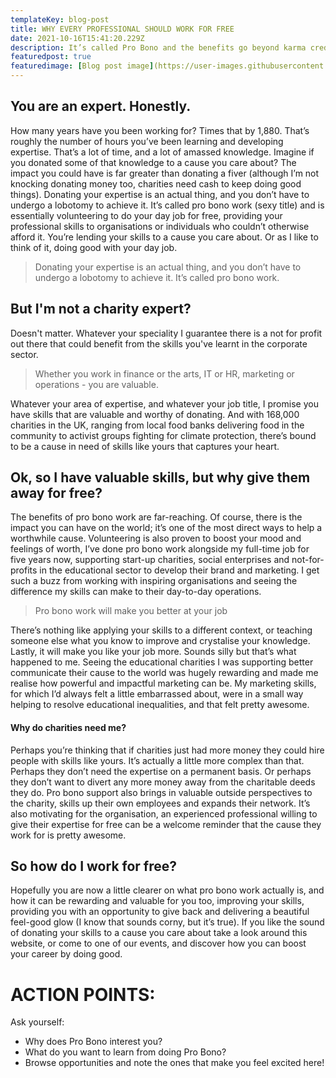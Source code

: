 ```yaml
---
templateKey: blog-post
title: WHY EVERY PROFESSIONAL SHOULD WORK FOR FREE
date: 2021-10-16T15:41:20.229Z
description: It’s called Pro Bono and the benefits go beyond karma credits
featuredpost: true
featuredimage: [Blog post image](https://user-images.githubusercontent.com/92639530/142189009-fc103c32-aef5-4bca-9ca7-6c187a28109a.png)
---
```


## You are an expert. Honestly. 

How many years have you been working for? Times that by 1,880. That’s roughly the number of hours you’ve been learning and developing expertise. That’s a lot of time, and a lot of amassed knowledge. Imagine if you donated some of that knowledge to a cause you care about? The impact you could have is far greater than donating a fiver (although I’m not knocking donating money too, charities need cash to keep doing good things).  Donating your expertise is an actual thing, and you don’t have to undergo a lobotomy to achieve it. It’s called pro bono work (sexy title) and is essentially volunteering to do your day job for free, providing your professional skills to organisations or individuals who couldn’t otherwise afford it. You’re lending your skills to a cause you care about. Or as I like to think of it, doing good with your day job.

> Donating your expertise is an actual thing, and you don’t have to undergo a lobotomy to achieve it. It’s called pro bono work.

## But I'm not a charity expert?

Doesn't matter. Whatever your speciality I guarantee there is a not for profit out there that could benefit from the skills you've learnt in the corporate sector. 

> Whether you work in finance or the arts, IT or HR, marketing or operations - you are valuable.

Whatever your area of expertise, and whatever your job title, I promise you have skills that are valuable and worthy of donating. And with 168,000 charities in the UK, ranging from local food banks delivering food in the community to activist groups fighting for climate protection, there’s bound to be a cause in need of skills like yours that captures your heart. 

## Ok, so I have valuable skills, but why give them away for free?

The benefits of pro bono work are far-reaching. Of course, there is the impact you can have on the world; it’s one of the most direct ways to help a worthwhile cause. Volunteering is also proven to boost your mood and feelings of worth, I’ve done pro bono work alongside my full-time job for five years now, supporting start-up charities, social enterprises and not-for-profits in the educational sector to develop their brand and marketing. I get such a buzz from working with inspiring organisations and seeing the difference my skills can make to their day-to-day operations. 

> Pro bono work will make you better at your job

There’s nothing like applying your skills to a different context, or teaching someone else what you know to improve and crystalise your knowledge. Lastly, it will make you like your job more. Sounds silly but that’s what happened to me. Seeing the educational charities I was supporting better communicate their cause to the world was hugely rewarding and made me realise how powerful and impactful marketing can be.  My marketing skills, for which I’d always felt a little embarrassed about, were in a small way helping to resolve educational inequalities, and that felt pretty awesome.

#### Why do charities need me?

Perhaps you’re thinking that if charities just had more money they could hire people with skills like yours. It’s actually a little more complex than that. Perhaps they don’t need the expertise on a permanent basis. Or perhaps they don’t want to divert any more money away from the charitable deeds they do. Pro bono support also brings in valuable outside perspectives to the charity, skills up their own employees and expands their network.  It’s also motivating for the organisation, an experienced professional willing to give their expertise for free can be a welcome reminder that the cause they work for is pretty awesome.

## So how do I work for free?

Hopefully you are now a little clearer on what pro bono work actually is, and how it can be rewarding and valuable for you too, improving your skills, providing you with an opportunity to give back and delivering a beautiful feel-good glow (I know that sounds corny, but it’s true). If you like the sound of donating your skills to a cause you care about take a look around this website, or come to one of our events, and discover how you can boost your career by doing good.

# ACTION POINTS:

Ask yourself:
- Why does Pro Bono interest you? 
- What do you want to learn from doing Pro Bono?
- Browse opportunities and note the ones that make you feel excited here!
